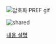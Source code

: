 ![암호화 PREF gif](https://user-images.githubusercontent.com/52282493/203881612-08512d80-4768-4168-9f3a-86f26eff162e.gif)

![shared](https://user-images.githubusercontent.com/52282493/203881656-e7e50b6a-679a-4ae1-8588-25c13d51a35a.png)

[내용 설명](https://ogyong.tistory.com/23)